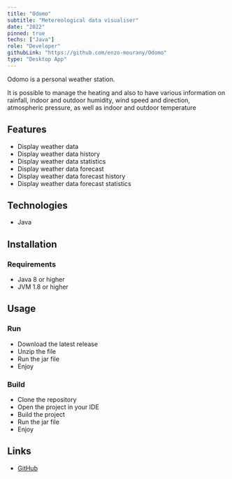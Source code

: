 ```yaml
---
title: "Odomo"
subtitle: "Metereological data visualiser"
date: "2022"
pinned: true
techs: ["Java"]
role: "Developer"
githubLink: "https://github.com/enzo-mourany/Odomo"
type: "Desktop App"
---
```


Odomo is a personal weather station.

It is possible to manage the heating and also to have various information on rainfall, indoor and outdoor humidity, wind speed and direction, atmospheric pressure, as well as indoor and outdoor temperature

## Features

- Display weather data
- Display weather data history
- Display weather data statistics
- Display weather data forecast
- Display weather data forecast history
- Display weather data forecast statistics

## Technologies

- Java

## Installation

### Requirements

- Java 8 or higher
- JVM 1.8 or higher

## Usage

### Run

- Download the latest release
- Unzip the file
- Run the jar file
- Enjoy

### Build

- Clone the repository
- Open the project in your IDE
- Build the project
- Run the jar file
- Enjoy


## Links

- [GitHub](https://github.com/enzo-mourany/Odomo)



